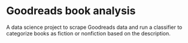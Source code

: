 # Goodreads book analysis
A data science project to scrape Goodreads data and run a classifier to categorize books as fiction or nonfiction based on the description.
